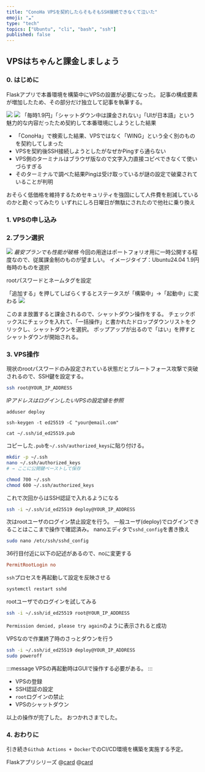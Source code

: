 ```yaml
---
title: "ConoHa VPSを契約したらそもそもSSH接続できなくて泣いた"
emoji: "☁"
type: "tech"
topics: ["Ubuntu", "cli", "bash", "ssh"]
published: false
---
```


## VPSはちゃんと課金しましょう

### 0. はじめに

Flaskアプリで本番環境を構築中にVPSの設置が必要になった。
記事の構成要素が増加したため、その部分だけ独立して記事を執筆する。



![](https://storage.googleapis.com/zenn-user-upload/e1a701a3b638-20250727.png)
![](https://storage.googleapis.com/zenn-user-upload/9d45585892e0-20250727.png)
「毎時1.9円」「シャットダウン中は課金されない」「UIが日本語」という魅力的な内容だったため契約して本番環境にしようとした結果

- 「ConoHa」で検索した結果、VPSではなく「WING」という全く別のものを契約してしまった
- VPSを契約後SSH接続しようとしたがなぜかPingすら通らない
- VPS側のターミナルはブラウザ版なので文字入力直接コピペできなくて使いづらすぎる
- そのターミナルで調べた結果Pingは受け取っているが謎の設定で破棄されていることが判明

おそらく低価格を維持するためセキュリティを強固にして人件費を削減しているのかと勘ぐってみたり
いずれにしろ日曜日が無駄にされたので他社に乗り換え


### 1. VPSの申し込み



### 2.プラン選択
![](https://storage.googleapis.com/zenn-user-upload/034ca6447ab7-20250727.png)
*最安プランでも性能が破格*
今回の用途はポートフォリオ用に一時公開する程度なので、従属課金制のものが望ましい。
イメージタイプ：Ubuntu24.04
1.9円毎時のものを選択

rootパスワードとネームタグを設定

「追加する」を押してしばらくするとステータスが「構築中」→「起動中」に変わる
![](https://storage.googleapis.com/zenn-user-upload/aadc38c409b3-20250727.png)

このまま放置すると課金されるので、シャットダウン操作をする。
チェックボックスにチェックを入れて、「一括操作」と書かれたドロップダウンリストをクリックし、シャットダウンを選択。
ポップアップが出るので「はい」を押すとシャットダウンが開始される。


### 3. VPS操作

現状のrootパスワードのみ設定されている状態だとブルートフォース攻撃で突破されるので、SSH鍵を設定する。

```bash
ssh root@YOUR_IP_ADDRESS
```
*IPアドレスはログインしたいVPSの設定値を参照*


```bash:作業用一般ユーザ追加。以降、rootログインを禁止にする。
adduser deploy
```


```bash:ssh鍵を作成
ssh-keygen -t ed25519 -C "your@email.com"
```

```bash:公開鍵を表示してコピー
cat ~/.ssh/id_ed25519.pub
```

コピーした`.pub`を`~/.ssh/authorized_keys`に貼り付ける。
```bash
mkdir -p ~/.ssh
nano ~/.ssh/authorized_keys
# → ここに公開鍵ペーストして保存

chmod 700 ~/.ssh
chmod 600 ~/.ssh/authorized_keys
```

これで次回からはSSH認証で入れるようになる
```bash
ssh -i ~/.ssh/id_ed25519 deploy@YOUR_IP_ADDRESS
```

次はrootユーザのログイン禁止設定を行う。
一般ユーザ(deploy)でログインできることはここまで操作で確認済み。
nanoエディタで`sshd_config`を書き換え
```bash
sudo nano /etc/ssh/sshd_config
```
36行目付近に以下の記述があるので、noに変更する
```conf
PermitRootLogin no
```

`ssh`プロセスを再起動して設定を反映させる
```bash
systemctl restart sshd
```

rootユーザでのログインを試してみる
```bash
ssh -i ~/.ssh/id_ed25519 root@YOUR_IP_ADDRESS
```

`Permission denied, please try again`のように表示されると成功

VPSなので作業終了時のさっとダウンを行う
```bash
ssh -i ~/.ssh/id_ed25519 deploy@YOUR_IP_ADDRESS
sudo poweroff
```
:::message
VPSの再起動時はGUIで操作する必要がある。
:::

- VPSの登録
- SSH認証の設定
- `root`ログインの禁止
- VPSのシャットダウン

以上の操作が完了した。
おつかれさまでした。


### 4. おわりに
引き続き`Github Actions + Docker`でのCI/CD環境を構築を実施する予定。

Flaskアプリシリーズ
@[card](https://zenn.dev/nickelth/articles/auth0application)
@[card](https://zenn.dev/nickelth/articles/outputreportpy)